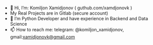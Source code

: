 - 👋 Hi, I’m: Komiljon Xamidjonov ( guthub.com/xamdjonovk ) 
- My Real Projects are in Gitlab (secure account)
- 👀 I’m Python Developer and have experience in Backend and Data Science
- 📫 How to reach me:  telegram: @komiljon_xamidjonov,  gmail:xamidjonovk@gmail.com

<!---
xamidjonovk/xamidjonovk is a ✨ special ✨ repository because its `README.md` (this file) appears on your GitHub profile.
You can click the Preview link to take a look at your changes.
--->
